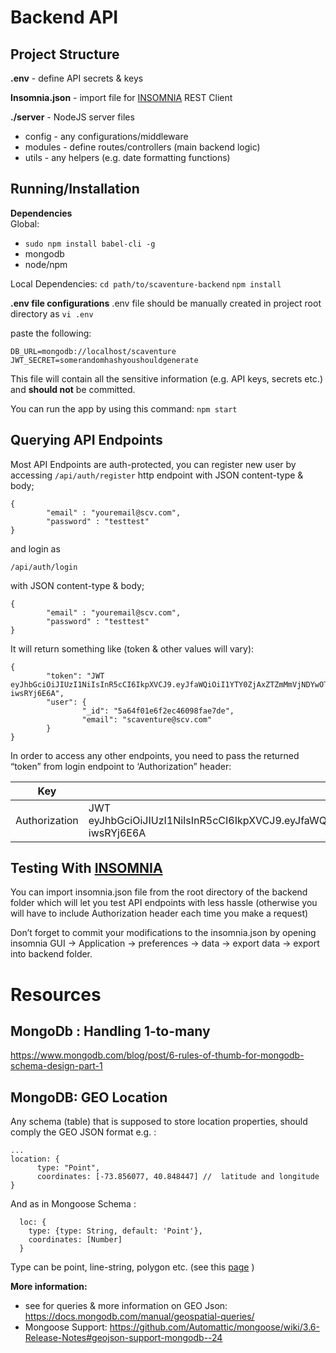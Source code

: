 

# Backend API

## Project Structure

**.env** - define API secrets & keys 

**Insomnia.json** - import file for [INSOMNIA](https://insomnia.rest/)  REST Client 

**./server** - NodeJS server files

- config  - any configurations/middleware
- modules - define routes/controllers (main backend logic)
- utils   - any helpers (e.g. date formatting functions)

## Running/Installation

**Dependencies**  
Global: 

- `sudo npm install babel-cli -g`  
- mongodb
- node/npm

Local Dependencies: 
`cd path/to/scaventure-backend`
`npm install` 

**.env file configurations**
.env file should be manually created in project root directory as 
`vi .env` 

paste the following:

    DB_URL=mongodb://localhost/scaventure
    JWT_SECRET=somerandomhashyoushouldgenerate

This file will contain all the sensitive information (e.g. API keys, secrets etc.) and **should not** be committed. 

You can run the app by using this command: 
`npm start` 


## Querying API Endpoints

Most API Endpoints are auth-protected, you can register new user by accessing
`/api/auth/register` http endpoint 
with JSON content-type & body;


    {
            "email" : "youremail@scv.com",
            "password" : "testtest"
    }

and login as 

    /api/auth/login

with JSON content-type & body;


    {
            "email" : "youremail@scv.com",
            "password" : "testtest"
    }

It will return something like (token & other values will vary): 

    {
            "token": "JWT eyJhbGciOiJIUzI1NiIsInR5cCI6IkpXVCJ9.eyJfaWQiOiI1YTY0ZjAxZTZmMmVjNDYwOThmYWU3ZGUiLCJlbWFpbCI6InNjYXZlbnR1cmVAc2N2LmNvbSIsImlhdCI6MTUxNjU3NTM0MSwiZXhwIjoxNTE2NTg1NDIxfQ.chqfMcUH1UuIyS9nuCmP6mfDyC1gtyg1-iwsRYj6E6A",
            "user": {
                    "_id": "5a64f01e6f2ec46098fae7de",
                    "email": "scaventure@scv.com"
            }
    }

In order to access any other endpoints, you need to pass the returned “token” from login endpoint to ‘Authorization” header:

| Key           | Value                                                                                                                                                                                                                   |
| ------------- | ----------------------------------------------------------------------------------------------------------------------------------------------------------------------------------------------------------------------- |
| Authorization | JWT eyJhbGciOiJIUzI1NiIsInR5cCI6IkpXVCJ9.eyJfaWQiOiI1YTY0ZjAxZTZmMmVjNDYwOThmYWU3ZGUiLCJlbWFpbCI6InNjYXZlbnR1cmVAc2N2LmNvbSIsImlhdCI6MTUxNjU3NTM0MSwiZXhwIjoxNTE2NTg1NDIxfQ.chqfMcUH1UuIyS9nuCmP6mfDyC1gtyg1-iwsRYj6E6A |



## Testing With [INSOMNIA](https://insomnia.rest/) 

You can import insomnia.json file from the root directory of the backend folder which will let you test API endpoints with less hassle (otherwise you will have to include Authorization header each time you make a request)

Don’t forget to commit your modifications to the insomnia.json by opening insomnia GUI → Application → preferences → data → export data → export into backend folder.


# Resources
## MongoDb : Handling 1-to-many

https://www.mongodb.com/blog/post/6-rules-of-thumb-for-mongodb-schema-design-part-1

## MongoDB: GEO Location

Any schema (table) that is supposed to store location properties, should comply the GEO JSON format e.g. :


    ...
    location: {
          type: "Point",
          coordinates: [-73.856077, 40.848447] //  latitude and longitude
    }

And as in Mongoose Schema :

      loc: { 
        type: {type: String, default: 'Point'}, 
        coordinates: [Number] 
      }

Type can be point, line-string, polygon etc. (see this [page](https://docs.mongodb.com/manual/reference/geojson/) )

**More information:**

- see for queries & more information on GEO Json: https://docs.mongodb.com/manual/geospatial-queries/ 
- Mongoose Support: https://github.com/Automattic/mongoose/wiki/3.6-Release-Notes#geojson-support-mongodb--24
